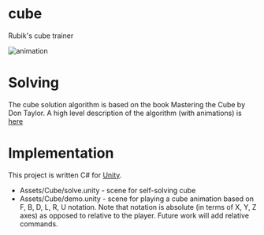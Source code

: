 # cube
Rubik's cube trainer

![animation](https://github.com/alinen/cube/raw/gh-pages/Docs/rubiks2.gif "A fun pattern")

# Solving
The cube solution algorithm is based on the book Mastering the Cube by Don Taylor. A high level description of the algorithm (with animations) is [here](https://alinen.github.io/cube)

# Implementation
This project is written C# for [Unity](https://unity3d.com). 
* Assets/Cube/solve.unity - scene for self-solving cube
* Assets/Cube/demo.unity - scene for playing a cube animation based on F, B, D, L, R, U notation. Note that notation is absolute (in terms of X, Y, Z axes) as opposed to relative to the player. Future work will add relative commands.
